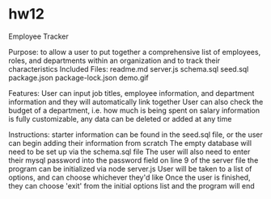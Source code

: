 # hw12
Employee Tracker

Purpose: to allow a user to put together a comprehensive list of employees, roles, and 
	departments within an organization and to track their characteristics
Included Files:
readme.md
server.js
schema.sql
seed.sql
package.json
package-lock.json
demo.gif

Features:
User can input job titles, employee information, and department information and they will
automatically link together
User can also check the budget of a department, i.e. how much is being spent on salary
information is fully customizable, any data can be deleted or added at any time

Instructions:
starter information can be found in the seed.sql file, or the user can begin adding their
information from scratch
The empty database will need to be set up via the schema.sql file
The user will also need to enter their mysql password into the password field on line 9
of the server file
the program can be initialized via node server.js 
User will be taken to a list of options, and can choose whichever they'd like
Once the user is finished, they can choose 'exit' from the initial options list and the 
	program will end
	

